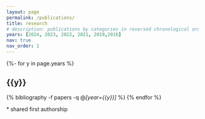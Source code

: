 ```yaml
---
layout: page
permalink: /publications/
title: research
# description: publications by categories in reversed chronological order. generated by jekyll-scholar.
years: [2024, 2023, 2022, 2021, 2019,2016]
nav: true
nav_order: 1
---
```



<div class="publications">

{%- for y in page.years %}
    <h2 class="year">{{y}}</h2>
    {% bibliography -f papers -q @*[year={{y}}]* %}
{% endfor %}
</div>


\* shared first authorship
